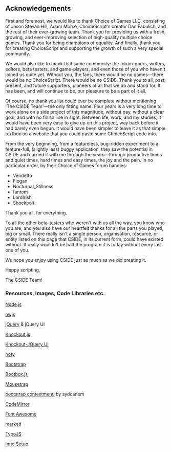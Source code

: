 ## Acknowledgements

First and foremost, we would like to thank Choice of Games LLC, consisting of Jason Stevan Hill, Adam Morse, ChoiceScript's creator Dan Fabulich, and the rest of their ever-growing team. Thank you for providing us with a fresh, growing, and ever-improving selection of high-quality multiple choice games. Thank you for being champions of equality. And finally, thank you for creating ChoiceScript and supporting the growth of such a very special community.

We would also like to thank that same community: the forum-goers, writers, editors, beta testers, and game-players, and even those of you who haven't joined us quite yet. Without you, the fans, there would be no games—there would be no ChoiceScript. There would be no CSIDE. Thank you to all, past, present, and future supporters, pioneers of all that we do and stand for. It has been, and will continue to be, our pleasure to be a part of it all.

Of course, no thank you list could ever be complete without mentioning 'The CSIDE Team'—the only fitting name. Four years is a very long time to work alone on a side project of this magnitude, without pay, without a clear goal, and with no finish line in sight. Between life, work, and my studies, it would have been very easy to give up on this project, way back before it had barely even begun. It would have been simpler to leave it as that simple textbox on a website that you could paste some ChoiceScript code into.

From the very beginning, from a featureless, bug-ridden experiment to a feature-full, (slightly less) buggy application, they saw the potential in CSIDE and carried it with me through the years—through productive times and quiet times, hard times and easy times, the joy and the pain. In no particular order, by their Choice of Games forum handles:

  - Vendetta
  - Fiogan
  - Nocturnal_Stillness
  - fantom
  - LordIrish
  - Shockbolt

Thank you all, for everything.

To all the other beta-testers who weren't with us all the way, you know who you are, and you also have our heartfelt thanks for all the parts you played, big or small.
There really isn't a single person, organisation, resource, or entity listed on this page that CSIDE, in its current form, could have existed without. It really wouldn't be half the program it is today without every last one of you.

We hope you enjoy using CSIDE just as much as we did creating it.

Happy scripting,

The CSIDE Team!

<h3>Resources, Images, Code Libraries etc.</h3>
<p><a rel="external" href="http://nodejs.org/">Node.js</a></p>
<p><a rel="external" href="https://github.com/rogerwang/node-webkit">nwjs</a></p>
<p><a rel="external" href="http://jquery.com/">jQuery</a> & jQuery UI</p>
<p><a rel="external" href="http://knockoutjs.com/">Knockout.js</a></p>
<p><a rel="external" href="https://github.com/gvas/knockout-jqueryui">Knockout-JQuery UI</a></p>
<p><a rel="external" href="http://ned.im/noty/">noty</a></p>
<p><a rel="external" href="http://getbootstrap.com/">Bootstrap</a></p>
<p><a rel="external" href="http://bootboxjs.com/">Bootbox.js</a></p>
<p><a rel="external" href="http://craig.is/killing/mice">Mousetrap</a></p>
<p><a rel="external" href="https://github.com/sydcanem/bootstrap-contextmenu">bootstrap contextmenu</a> by sydcanem</p>
<p><a rel="external" href="http://codemirror.net/">CodeMirror</a></p>
<p><a rel="external" href="http://fontawesome.io/">Font Awesome</a></p>
<p><a rel="external" href="https://github.com/chjj/marked">marked</a></p>
<p><a rel="external" href="https://github.com/cfinke/Typo.js/">TypoJS</a></p>
<p><a rel="external" href="http://www.jrsoftware.org/isinfo.php">Inno Setup</a></p>
